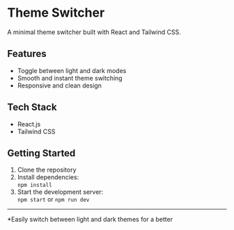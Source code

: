 # Theme Switcher

A minimal theme switcher built with React and Tailwind CSS.

## Features

- Toggle between light and dark modes
- Smooth and instant theme switching
- Responsive and clean design

## Tech Stack

- React.js
- Tailwind CSS

## Getting Started

1. Clone the repository
2. Install dependencies:  
   `npm install`
3. Start the development server:  
   `npm start` or `npm run dev`

---

*Easily switch between light and dark themes for a better
